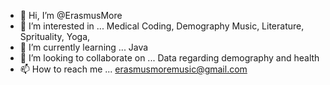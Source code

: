 - 👋 Hi, I’m @ErasmusMore
- 👀 I’m interested in ... Medical Coding, Demography Music, Literature, Sprituality, Yoga, 
- 🌱 I’m currently learning ... Java
- 💞️ I’m looking to collaborate on ... Data regarding demography and health
- 📫 How to reach me ... erasmusmoremusic@gmail.com

<!---
ErasmusMore/ErasmusMore is a ✨ special ✨ repository because its `README.md` (this file) appears on your GitHub profile.
You can click the Preview link to take a look at your changes.
--->

